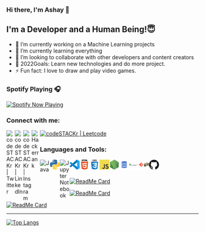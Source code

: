 
### Hi there, I'm Ashay :handshake:


## I'm a Developer and a Human Being!:innocent:
- 🔭 I’m currently working on a Machine Learning projects
- 🌱 I’m currently learning everything 
- 👯 I’m looking to collaborate with other developers and content creators
- 🥅 2022Goals: Learn new technologies and do more project.
- ⚡ Fun fact: I love to draw and play video games.


### Spotify Playing 🎧

[<img src="https://spotify-now-playing-zeta-topaz.vercel.app/api/spotify-playing" alt="Spotify Now Playing" width="350" />](https://open.spotify.com/playlist/6qSz3wGYu5bEqZ064MlN2u)

### Connect with me:


[<img align="left" alt="codeSTACKr | Twitter" width="22px" src="https://cdn.jsdelivr.net/npm/simple-icons@v3/icons/twitter.svg" />][twitter]
[<img align="left" alt="codeSTACKr | LinkedIn" width="22px" src="https://cdn.jsdelivr.net/npm/simple-icons@v3/icons/linkedin.svg" />][linkedin]
[<img align="left" alt="codeSTACKr | Instagram" width="22px" src="https://cdn.jsdelivr.net/npm/simple-icons@v3/icons/instagram.svg" />][instagram]
[<img align="left" alt="Hackerrank" width="22px" src="https://repository-images.githubusercontent.com/253395053/f2f38a80-8182-11ea-8059-91f14f9a3274">][Hackerrank]
[<img align="top" alt="codeSTACKr | Leetcode" width="44px" height="44px" src="https://github.com/ASHAYMISHRA/icons/blob/main/leetcode_button_icon_151892.svg">][Leetcode]
<br />

### Languages and Tools:


<img align="left" alt="Java" width="26px" src="https://cdn0.iconfinder.com/data/icons/huge-basic-icons-part-3/512/Java.png">

<img align="left" alt="Python" width="26px" src="https://raw.githubusercontent.com/docker-library/docs/01c12653951b2fe592c1f93a13b4e289ada0e3a1/python/logo.png" />

<img align="left" alt="Jupyter Notebook" width="26px" src="https://miro.medium.com/max/1036/1*FogMIj4gYwp3fTHLZuwavQ.png" />


<img align="left" alt="Visual Studio Code" width="26px" src="https://raw.githubusercontent.com/github/explore/80688e429a7d4ef2fca1e82350fe8e3517d3494d/topics/visual-studio-code/visual-studio-code.png" />

<img align="left" alt="HTML5" width="26px" src="https://raw.githubusercontent.com/github/explore/80688e429a7d4ef2fca1e82350fe8e3517d3494d/topics/html/html.png" />
<img align="left" alt="CSS3" width="26px" src="https://raw.githubusercontent.com/github/explore/80688e429a7d4ef2fca1e82350fe8e3517d3494d/topics/css/css.png" />

<img align="left" alt="JavaScript" width="26px" src="https://raw.githubusercontent.com/github/explore/80688e429a7d4ef2fca1e82350fe8e3517d3494d/topics/javascript/javascript.png" />


<img align="left" alt="Node.js" width="26px" src="https://raw.githubusercontent.com/github/explore/80688e429a7d4ef2fca1e82350fe8e3517d3494d/topics/nodejs/nodejs.png" />


<img align="left" alt="SQL" width="26px" src="https://raw.githubusercontent.com/github/explore/80688e429a7d4ef2fca1e82350fe8e3517d3494d/topics/sql/sql.png" />



<img align="left" alt="MongoDB" width="26px" src="https://raw.githubusercontent.com/github/explore/80688e429a7d4ef2fca1e82350fe8e3517d3494d/topics/mongodb/mongodb.png" />

 
<img align="left" alt="Git" width="26px" src="https://raw.githubusercontent.com/github/explore/80688e429a7d4ef2fca1e82350fe8e3517d3494d/topics/git/git.png" />

<img align="left" alt="GitHub" width="26px" src="https://raw.githubusercontent.com/github/explore/78df643247d429f6cc873026c0622819ad797942/topics/github/github.png" />




<br />
<br />

[![ReadMe Card](https://github-readme-stats.vercel.app/api/pin/?username=ashaymishra&repo=Gadget-Mania)](https://github.com/ASHAYMISHRA/Gadget-Mania)

[![ReadMe Card](https://github-readme-stats.vercel.app/api/pin/?username=ashaymishra&repo=checkyourmail)](https://github.com/ASHAYMISHRA/checkyourmail)

[![ReadMe Card](https://github-readme-stats.vercel.app/api/pin/?username=ashaymishra&repo=Cyclistic-Case-Study)](https://github.com/ASHAYMISHRA/Cyclistic-Case-Study)

---
<!-- [![Ashay's github stats](https://github-readme-stats.vercel.app/api?username=ASHAYMISHRA)](https://github.com/anuraghazra/github-readme-stats) -->


[![Top Langs](https://github-readme-stats.vercel.app/api/top-langs/?username=ASHAYMISHRA&hide)](https://github.com/anuraghazra/github-readme-stats)




[twitter]: https://twitter.com/Mishra_Ashay
[youtube]: https://youtube.com/codeSTACKr
[instagram]: https://instagram.com/ashaymishra
[linkedin]: https://www.linkedin.com/in/ashay-mishra-21787214b/
[hackerrank]: https://www.hackerrank.com/ashaymishra
[Leetcode]: https://leetcode.com/ashaymishra30111998/
